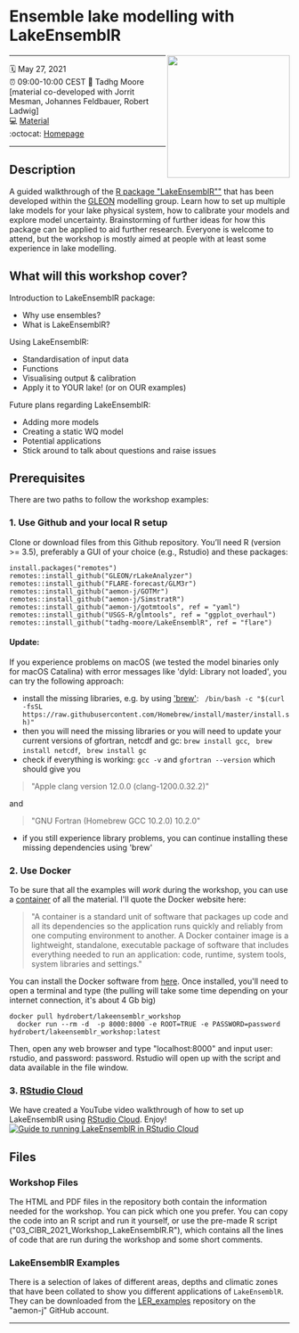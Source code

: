 # Ensemble lake modelling with LakeEnsemblR
<a href="url"><img src="logo.png" align="right" height="220" width="220" ></a>

-----

:spiral_calendar: May 27, 2021  
:alarm_clock:     09:00-10:00 CEST 
:busts_in_silhouette: Tadhg Moore [material co-developed with Jorrit Mesman, Johannes Feldbauer, Robert Ladwig]   
:computer: [Material](https://github.com/tadhg-moore/LER_workshop.git)  
:octocat: [Homepage](https://github.com/aemon-j/LakeEnsemblR)

-----

## Description

A guided walkthrough of the [R package "LakeEnsemblR""](https://github.com/aemon-j/LakeEnsemblR) that has been developed within the [GLEON](https://gleon.org/) modelling group. Learn how to set up multiple lake models for your lake physical system, how to calibrate your models and explore model uncertainty. Brainstorming of further ideas for how this package can be applied to aid further research. Everyone is welcome to attend, but the workshop is mostly aimed at people with at least some experience in lake modelling. 

## What will this workshop cover?

Introduction to LakeEnsemblR package:
  - Why use ensembles?
  - What is LakeEnsemblR?

Using LakeEnsemblR:
  - Standardisation of input data
  - Functions
  - Visualising output & calibration
  - Apply it to YOUR lake! (or on OUR examples)

Future plans regarding LakeEnsemblR:
  - Adding more models
  - Creating a static WQ model
  - Potential applications
  - Stick around to talk about questions and raise issues 

## Prerequisites

There are two paths to follow the workshop examples:
  ### 1. Use Github and your local R setup
  Clone or download files from this Github repository. 
  You’ll need R (version >= 3.5), preferably a GUI of your choice (e.g., Rstudio) and these packages: 
  ``` 
  install.packages("remotes")
  remotes::install_github("GLEON/rLakeAnalyzer")
  remotes::install_github("FLARE-forecast/GLM3r")
  remotes::install_github("aemon-j/GOTMr")
  remotes::install_github("aemon-j/SimstratR")
  remotes::install_github("aemon-j/gotmtools", ref = "yaml")
  remotes::install_github("USGS-R/glmtools", ref = "ggplot_overhaul")
  remotes::install_github("tadhg-moore/LakeEnsemblR", ref = "flare")
  ```
  #### Update:
  If you experience problems on macOS (we tested the model binaries only for macOS Catalina) with error messages like 'dyld: Library not loaded', you can try the following approach:     
  
   - install the missing libraries, e.g. by using ['brew'](https://brew.sh): ``` /bin/bash -c "$(curl -fsSL https://raw.githubusercontent.com/Homebrew/install/master/install.sh)"```
   - then you will need the missing libraries or you will need to update your current versions of gfortran, netcdf and gc: ``` brew install gcc ```, ``` brew install netcdf```, ``` brew install gc```
   - check if everything is working: ```gcc -v``` and ```gfortran --version``` which should give you 
   
   > "Apple clang version 12.0.0 (clang-1200.0.32.2)"
   
   and
   
   > "GNU Fortran (Homebrew GCC 10.2.0) 10.2.0" 
   
   - if you still experience library problems, you can continue installing these missing dependencies using 'brew'
   
  ### 2. Use Docker
  To be sure that all the examples will *work* during the workshop, you can use a [container](https://hub.docker.com/r/hydrobert/lakeensemblr-rocker) of all the material. I'll quote the Docker website here: 
  > "A container is a standard unit of software that packages up code and all its dependencies so the application runs quickly and reliably from one computing environment to another. A Docker container image is a lightweight, standalone, executable package of software that includes everything needed to run an application: code, runtime, system tools, system libraries and settings." 
  
  You can install the Docker software from [here](https://docs.docker.com/get-docker/). Once installed, you'll need to open a terminal and type (the pulling will take some time depending on your internet connection, it's about 4 Gb big)
  ```
  docker pull hydrobert/lakeensemblr_workshop
	docker run --rm -d  -p 8000:8000 -e ROOT=TRUE -e PASSWORD=password hydrobert/lakeensemblr_workshop:latest
  ```
  Then, open any web browser and type "localhost:8000" and input user: rstudio, and password: password. Rstudio will open up with the script and data available in the file window. 
  
  ### 3. [RStudio Cloud](https://rstudio.cloud/)
  We have created a YouTube video walkthrough of how to set up LakeEnsemblR using [RStudio Cloud](https://rstudio.cloud/). Enjoy!
  [![Guide to running LakeEnsemblR in RStudio Cloud](http://img.youtube.com/vi/3dUXoAVWx-c/0.jpg)](http://www.youtube.com/watch?v=3dUXoAVWx-c "Running LakeEnsemblR in RStudio Cloud")

## Files
  ### Workshop Files
  The HTML and PDF files in the repository both contain the information needed for the workshop. You can pick which one you prefer. You can copy the code into an R script and run it yourself, or use the pre-made R script ("03_CIBR_2021_Workshop_LakeEnsemblR.R"), which contains all the lines of code that are run during the workshop and some short comments. 
  
  ### LakeEnsemblR Examples
  There is a selection of lakes of different areas, depths and climatic zones that have been collated to show you different applications of `LakeEnsemblR`. They can be downloaded from the [LER_examples](https://github.com/aemon-j/LER_examples) repository on the "aemon-j" GitHub account.

-----

